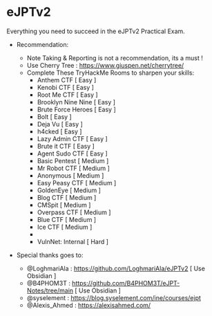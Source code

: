 # eJPTv2
Everything you need to succeed in the eJPTv2 Practical Exam.


+ Recommendation: 
    + Note Taking & Reporting is not a recommendation, its a must ! 
    + Use Cherry Tree : https://www.giuspen.net/cherrytree/
    + Complete These TryHackMe Rooms to sharpen your skills:
      - Anthem CTF [ Easy ]
      - Kenobi CTF [ Easy ]
      - Root Me CTF [ Easy ]
      - Brooklyn Nine Nine [ Easy ]
      - Brute Force Heroes [ Easy ]
      - Bolt [ Easy ]
      - Deja Vu [ Easy ]
      - h4cked [ Easy ]
      - Lazy Admin CTF [ Easy ]
      - Brute it CTF [ Easy ]
      - Agent Sudo CTF [ Easy ]
      - Basic Pentest [ Medium ]
      - Mr Robot CTF [ Medium ]
      - Anonymous [ Medium ]
      - Easy Peasy CTF [ Medium ]
      - GoldenEye [ Medium ]
      - Blog CTF [ Medium ]
      - CMSpit [ Medium ]
      - Overpass CTF [ Medium ]
      - Blue CTF [ Medium ]
      - Ice CTF [ Medium ]
      - 
      - VulnNet: Internal [ Hard ]

+ Special thanks goes to:
    - @LoghmariAla : https://github.com/LoghmariAla/eJPTv2 [ Use Obsidian ]
    - @B4PHOM3T : https://github.com/B4PHOM3T/eJPT-Notes/tree/main [ Use Obsidian ]
    - @syselement : https://blog.syselement.com/ine/courses/ejpt
    - @Alexis_Ahmed : https://alexisahmed.com/

